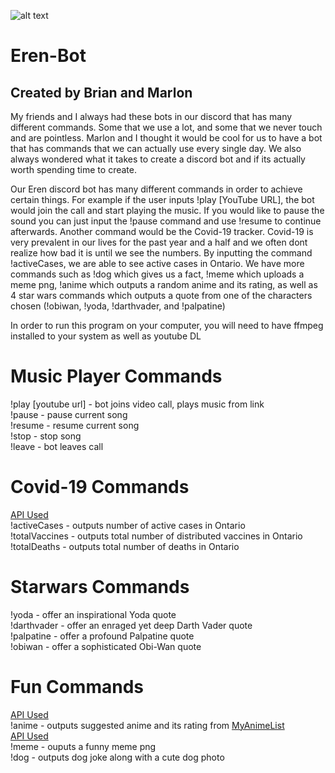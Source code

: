 ![alt text](https://pbs.twimg.com/media/EZORBIsUMAEVk8H.jpg)
# Eren-Bot
## Created by Brian and Marlon
My friends and I always had these bots in our discord that has many different commands. Some that we use a lot, and some that we never touch and are pointless. Marlon and I thought it would be cool for us to have a bot that has commands that we can actually use every single day. We also always wondered what it takes to create a discord bot and if its actually worth spending time to create.

Our Eren discord bot has many different commands in order to achieve certain things. For example if the user inputs !play [YouTube URL], the bot would join the call and start playing the music. If you would like to pause the sound you can just input the !pause command and use !resume to continue afterwards. Another command would be the Covid-19 tracker. Covid-19 is very prevalent in our lives for the past year and a half and we often dont realize how bad it is until we see the numbers. By inputting the command !activeCases, we are able to see active cases in Ontario. We have more commands such as !dog which gives us a fact, !meme which uploads a meme png, !anime which outputs a random anime and its rating, as well as 4 star wars commands which outputs a quote from one of the characters chosen (!obiwan, !yoda, !darthvader, and !palpatine)

In order to run this program on your computer, you will need to have ffmpeg installed to your system as well as youtube DL

# Music Player Commands
!play [youtube url] - bot joins video call, plays music from link<br/>!pause - pause current song<br/>!resume - resume current song<br/>!stop - stop song<br/>!leave - bot leaves call

# Covid-19 Commands
[API Used](https://opencovid.ca/api/)<br/>!activeCases - outputs number of active cases in Ontario<br/>!totalVaccines - outputs total number of distributed vaccines in Ontario<br/>!totalDeaths - outputs total number of deaths in Ontario

# Starwars Commands
!yoda - offer an inspirational Yoda quote<br/>!darthvader - offer an enraged yet deep Darth Vader quote<br/>!palpatine - offer a profound Palpatine quote<br/>!obiwan - offer a sophisticated Obi-Wan quote

# Fun Commands
[API Used](https://mal-api.readthedocs.io/en/latest/)<br/>!anime - outputs suggested anime and its rating from [MyAnimeList](https://myanimelist.net)<br/>[API Used](https://some-random-api.ml/)<br/>!meme - ouputs a funny meme png<br/>!dog - outputs dog joke along with a cute dog photo
